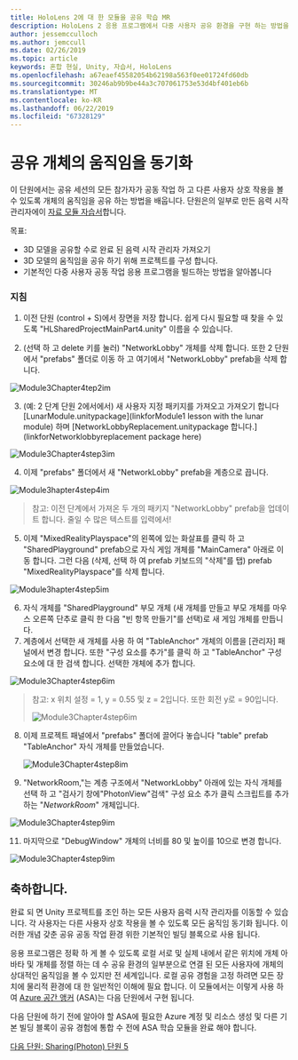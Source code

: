 ```yaml
---
title: HoloLens 2에 대 한 모듈을 공유 학습 MR
description: HoloLens 2 응용 프로그램에서 다중 사용자 공유 환경을 구현 하는 방법을 알아보려면이 과정을 완료 합니다.
author: jessemcculloch
ms.author: jemccull
ms.date: 02/26/2019
ms.topic: article
keywords: 혼합 현실, Unity, 자습서, HoloLens
ms.openlocfilehash: a67eaef45582054b62198a563f0ee01724fd60db
ms.sourcegitcommit: 30246ab9b9be44a3c707061753e53d4bf401eb6b
ms.translationtype: MT
ms.contentlocale: ko-KR
ms.lasthandoff: 06/22/2019
ms.locfileid: "67328129"
---
```

# <a name="synchronizing-the-movements-of-shared-objects"></a>공유 개체의 움직임을 동기화

이 단원에서는 공유 세션의 모든 참가자가 공동 작업 하 고 다른 사용자 상호 작용을 볼 수 있도록 개체의 움직임을 공유 하는 방법을 배웁니다. 단원은의 일부로 만든 음력 시작 관리자에이 [자료 모듈 자습서](mrlearning-base.md)합니다.

목표:

- 3D 모델을 공유할 수로 완료 된 음력 시작 관리자 가져오기
- 3D 모델의 움직임을 공유 하기 위해 프로젝트를 구성 합니다.
- 기본적인 다중 사용자 공동 작업 응용 프로그램을 빌드하는 방법을 알아봅니다

### <a name="instructions"></a>지침

1. 이전 단원 (control + S)에서 장면을 저장 합니다. 쉽게 다시 필요할 때 찾을 수 있도록 "HLSharedProjectMainPart4.unity" 이름을 수 있습니다.

2. (선택 하 고 delete 키를 눌러) "NetworkLobby" 개체를 삭제 합니다. 또한 2 단원에서 "prefabs" 폴더로 이동 하 고 여기에서 "NetworkLobby" prefab을 삭제 합니다.

![Module3Chapter4tep2im](images/module3chapter4step2im.PNG)

3. (예: 2 단계 단원 2에서에서) 새 사용자 지정 패키지를 가져오고 가져오기 합니다 [LunarModule.unitypackage](linkforModule1 lesson with the lunar module) 하며 [NetworkLobbyReplacement.unitypackage 합니다.](linkforNetworklobbyreplacement package here)

![Module3Chapter4step3im](images/module3chapter4step3im.PNG)

4. 이제 "prefabs" 폴더에서 새 "NetworkLobby" prefab을 계층으로 끕니다. 

![Module3hapter4step4im](images/module3chapter4step4im.PNG)

> 참고: 이전 단계에서 가져온 두 개의 패키지 "NetworkLobby" prefab을 업데이트 합니다. 줄일 수 많은 텍스트를 입력에서!

5. 이제 "MixedRealityPlayspace"의 왼쪽에 있는 화살표를 클릭 하 고 "SharedPlayground" prefab으로 자식 게임 개체를 "MainCamera" 아래로 이동 합니다. 그런 다음 (삭제, 선택 하 여 prefab 키보드의 "삭제"를 탭) prefab "MixedRealityPlayspace"를 삭제 합니다.

![Module3hapter4step5im](images/module3chapter4step5im.PNG)

6. 자식 개체를 "SharedPlayground" 부모 개체 (새 개체를 만들고 부모 개체를 마우스 오른쪽 단추로 클릭 한 다음 "빈 항목 만들기"를 선택)로 새 게임 개체를 만듭니다.
7. 계층에서 선택한 새 개체를 사용 하 여 "TableAnchor" 개체의 이름을 [관리자] 패널에서 변경 합니다. 또한 "구성 요소를 추가"를 클릭 하 고 "TableAnchor" 구성 요소에 대 한 검색 합니다. 선택한 개체에 추가 합니다.

![Module3Chapter4step6im](images/module3chapter4step7im.PNG)

> 참고: x 위치 설정 = 1, y = 0.55 및 z = 2입니다. 또한 회전 y로 = 90입니다. 
>
> ![Module3Chapter4step6im](images/module3chapter4noteim.PNG)

8. 이제 프로젝트 패널에서 "prefabs" 폴더에 끌어다 놓습니다 "table" prefab "TableAnchor" 자식 개체를 만들었습니다.

   ![Module3Chapter4step8im](images/module3chapter4step8im.PNG)

9. "NetworkRoom,"는 계층 구조에서 "NetworkLobby" 아래에 있는 자식 개체를 선택 하 고 "검사기 창에"PhotonView"검색" 구성 요소 추가 클릭 스크립트를 추가 하는 "*NetworkRoom*" 개체입니다.

![Module3Chapter4step9im](images/module3chapter4step9im.PNG)

11. 마지막으로 "DebugWindow" 개체의 너비를 80 및 높이를 10으로 변경 합니다.

![Module3Chapter4step9im](images/module3chapter4step11im.PNG)




## <a name="congratulations"></a>축하합니다.

완료 되 면 Unity 프로젝트를 조인 하는 모든 사용자 음력 시작 관리자를 이동할 수 있습니다. 각 사용자는 다른 사용자 상호 작용을 볼 수 있도록 모든 움직임 동기화 됩니다. 이러한 개념 갖춘 공유 공동 작업 환경 위한 기본적인 빌딩 블록으로 사용 됩니다. 

응용 프로그램은 정확 하 게 볼 수 있도록 로컬 서로 및 실제 내에서 같은 위치에 개체 아바타 및 개체를 정렬 하는 데 수 공유 환경의 일부분으로 연결 된 모든 사용자에 개체의 상대적인 움직임을 볼 수 있지만 전 세계입니다. 로컬 공유 경험을 고정 하려면 모든 장치에 물리적 환경에 대 한 일반적인 이해에 필요 합니다. 이 모듈에서는 이렇게 사용 하 여 [Azure 공간 앵커](<https://azure.microsoft.com/en-us/services/spatial-anchors/>) (ASA)는 다음 단원에서 구현 됩니다.

다음 단원에 하기 전에 알아야 할 ASA에 필요한 Azure 계정 및 리소스 생성 및 다른 기본 빌딩 블록이 공유 경험에 통합 수 전에 ASA 학습 모듈을 완료 해야 합니다.

[다음 단원: Sharing(Photon) 단원 5](mrlearning-sharing(photon)-ch5.md)

